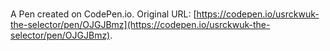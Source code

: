 # 

A Pen created on CodePen.io. Original URL: [https://codepen.io/usrckwuk-the-selector/pen/OJGJBmz](https://codepen.io/usrckwuk-the-selector/pen/OJGJBmz).

